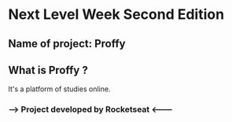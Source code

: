 # Next Level Week Second Edition

## Name of project: Proffy

## What is Proffy ?
It's a platform of studies online.

### --> Project developed by Rocketseat <---